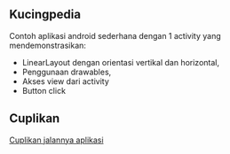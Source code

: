 ## Kucingpedia

Contoh aplikasi android sederhana dengan 1 activity yang mendemonstrasikan:
* LinearLayout dengan orientasi vertikal dan horizontal,
* Penggunaan drawables, 
* Akses view dari activity
* Button click

## Cuplikan 

[Cuplikan jalannya aplikasi](kucingpedia.gif)


